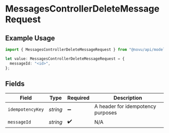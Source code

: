 # MessagesControllerDeleteMessageRequest

## Example Usage

```typescript
import { MessagesControllerDeleteMessageRequest } from "@novu/api/models/operations";

let value: MessagesControllerDeleteMessageRequest = {
  messageId: "<id>",
};
```

## Fields

| Field                              | Type                               | Required                           | Description                        |
| ---------------------------------- | ---------------------------------- | ---------------------------------- | ---------------------------------- |
| `idempotencyKey`                   | *string*                           | :heavy_minus_sign:                 | A header for idempotency purposes  |
| `messageId`                        | *string*                           | :heavy_check_mark:                 | N/A                                |